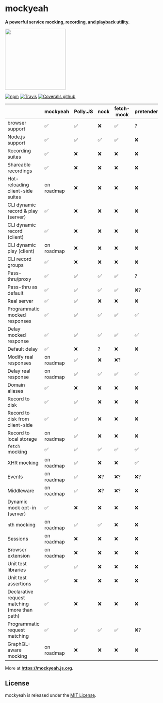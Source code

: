 # mockyeah

**A powerful service mocking, recording, and playback utility.**

<img src="packages/mockyeah-docs/src/images/logo/mockyeah-600.png" height="200" />

[![npm](https://img.shields.io/npm/v/@mockyeah/server.svg)](https://www.npmjs.com/package/@mockyeah/server)
[![Travis](https://img.shields.io/travis/mockyeah/mockyeah.svg)](https://travis-ci.org/mockyeah/mockyeah)
[![Coveralls github](https://img.shields.io/coveralls/github/mockyeah/mockyeah.svg)](https://coveralls.io/github/mockyeah/mockyeah)

|                                               | mockyeah           | Polly.JS           | nock               | fetch-mock         | pretender          |
| --------------------------------------------- | ------------------ | ------------------ | ------------------ | ------------------ | ------------------ |
| browser support                               | :white_check_mark: | :white_check_mark: | :x:                | :white_check_mark: | ?                  |
| Node.js support                               | :white_check_mark: | :white_check_mark: | :white_check_mark: | :white_check_mark: | :x:                |
| Recording suites                              | :white_check_mark: | :x:                | :x:                | :x:                | :x:                |
| Shareable recordings                          | :white_check_mark: | :x:                | :x:                | :x:                | :x:                |
| Hot-reloading client-side suites              | on roadmap         | :x:                | :x:                | :x:                | :x:                |
| CLI dynamic record & play (server)            | :white_check_mark: | :x:                | :x:                | :x:                | :x:                |
| CLI dynamic record (client)                   | :white_check_mark: | :x:                | :x:                | :x:                | :x:                |
| CLI dynamic play (client)                     | on roadmap         | :x:                | :x:                | :x:                | :x:                |
| CLI record groups                             | :white_check_mark: | :x:                | :x:                | :x:                | :x:                |
| Pass-thru/proxy                               | :white_check_mark: | :white_check_mark: | :white_check_mark: | :white_check_mark: | ?                  |
| Pass-thru as default                          | :white_check_mark: | :white_check_mark: | :white_check_mark: | :white_check_mark: | :x:?               |
| Real server                                   | :white_check_mark: | :white_check_mark: | :x:                | :x:                | :x:                |
| Programmatic mocked responses                 | :white_check_mark: | :white_check_mark: | :white_check_mark: | :white_check_mark: | :white_check_mark: |
| Delay mocked response                         | :white_check_mark: | :white_check_mark: | :white_check_mark: | :white_check_mark: | :white_check_mark: |
| Default delay                                 | :white_check_mark: | :x:                | ?                  | :x:                | :x:                |
| Modify real responses                         | on roadmap         | :white_check_mark: | :x:                | :x:?               |
| Delay real response                           | on roadmap         | :white_check_mark: | :white_check_mark: | :white_check_mark: | :white_check_mark: |
| Domain aliases                                | :white_check_mark: | :x:                | :x:                | :x:                | :x:                |
| Record to disk                                | :white_check_mark: | :white_check_mark: | :x:                | :x:                | :x:                |
| Record to disk from client-side               | :white_check_mark: | :white_check_mark: | :x:                | :x:                | :x:                |
| Record to local storage                       | on roadmap         | :white_check_mark: | :x:                | :x:                | :x:                |
| `fetch` mocking                               | :white_check_mark: | :white_check_mark: | :white_check_mark: | :white_check_mark: | :white_check_mark: |
| XHR mocking                                   | on roadmap         | :white_check_mark: | :x:                | :x:                | :white_check_mark: |
| Events                                        | on roadmap         | :white_check_mark: | :x:?               | :x:?               | :x:?               |
| Middleware                                    | on roadmap         | :white_check_mark: | :x:?               | :x:?               | :x:                |
| Dynamic mock opt-in (server)                  | :white_check_mark: | :x:                | :x:                | :x:                | :x:                |
| `n`th mocking                                 | on roadmap         | :white_check_mark: | :white_check_mark: | :x:                | :x:                |
| Sessions                                      | on roadmap         | :x:                | :x:                | :x:                | :x:                |
| Browser extension                             | on roadmap         | :x:                | :x:                | :x:                | :x:                |
| Unit test libraries                           | :white_check_mark: | :white_check_mark: | :x:                | :x:                | :x:                |
| Unit test assertions                          | :white_check_mark: | :x:                | :x:                | :x:                | :x:                |
| Declarative request matching (more than path) | :white_check_mark: | :x:                | :x:                | :x:                | :x:                |
| Programmatic request matching                 | :white_check_mark: | :white_check_mark: | :white_check_mark: | :white_check_mark: | :x:?               |
| GraphQL-aware mocking   | on roadmap          | :x:                | :x:                | :x:                | :x:                | :x:                |

More at **https://mockyeah.js.org**.

## License

mockyeah is released under the [MIT License](https://opensource.org/licenses/MIT).
